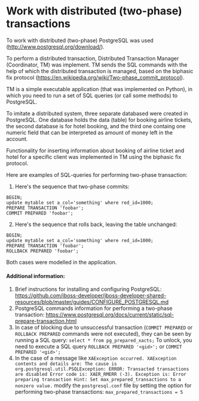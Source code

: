 # Work with distributed (two-phase) transactions

To work with distributed (two-phase) PostgreSQL was used
(http://www.postgresql.org/download/).

To perform a distributed transaction,
Distributed Transaction Manager (Coordinator, TM) was  implement.
TM sends the SQL commands with the help of which the distributed transaction is managed,
based on the biphasic fix protocol
(https://en.wikipedia.org/wiki/Two-phase_commit_protocol).

TM is a simple executable application (that was implemented on Python),
in which you need to run a set of SQL queries (or call some methods)
to PostgreSQL.

To imitate a distributed system,
three separate databased were created in PostgreSQL.
One database holds the data (table) for booking airline tickets,
the second database is for hotel booking,
and the third one containg one numeric field that can be interpreted as amount of money left in the account.

Functionality for inserting information about booking of airline ticket and hotel for a specific client was implemented in TM using the biphasic fix protocol.

Here are examples of SQL-queries for performing two-phase transaction:
1. Here's the sequence that two-phase commits:
```
BEGIN;
update mytable set a_col='something' where red_id=1000;
PREPARE TRANSACTION 'foobar';
COMMIT PREPARED 'foobar';
```
2. Here's the sequence that rolls back, leaving the table unchanged:
```
BEGIN;
update mytable set a_col='something' where red_id=1000;
PREPARE TRANSACTION 'foobar';
ROLLBACK PREPARED 'foobar';
```

Both cases were modelled in the application.

#### Additional information:
1. Brief instructions for installing and configuring PostgreSQL: https://github.com/jboss-developer/jboss-developer-shared-resources/blob/master/guides/CONFIGURE_POSTGRESQL.md
2. PostgreSQL commands information for performing a two-phase transaction: https://www.postgresql.org/docs/current/static/sql-prepare-transaction.html
3. In case of blocking due to unsuccessful transaction (`COMMIT PREPARED` or `ROLLBACK PREPARED` commands were not executed), they can be seen by running a SQL query:
`select * from pg_prepared_xacts;`
To unlock, you need to execute a SQL query
`ROLLBACK PREPARED '<gid>';`
or
`COMMIT PREPARED '<gid>';`
4. In the case of a message like
`XAException occurred. XAException contents and details are: The cause is org.postgresql.util.PSQLException: ERROR: Transacted transactions are disabled Error code is: XAER_RMERR (-3). Exception is: Error preparing transaction
Hint: Set max_prepared_transactions to a nonzero value.`
modify the `postgresql.conf` file by setting the option for performing two-phase transactions:
`max_prepared_transactions = 5`
